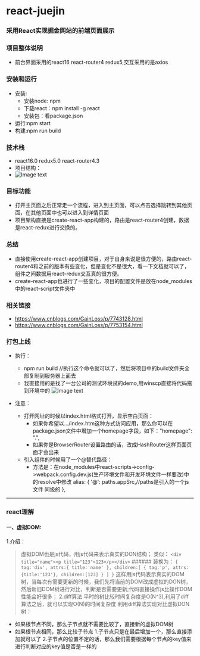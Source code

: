 # react-juejin

### 采用React实现掘金网站的前端页面展示
### 项目整体说明
 * 前台界面采用的react16 react-router4 redux5,交互采用的是axios 
### 安装和运行
 * 安装:
    * 安装node: npm 
    * 下载react：npm install -g react 
    * 安装包：看package.json 
 * 运行:npm start
 * 构建:npm run build
### 技术栈
 * react16.0 redux5.0 react-router4.3
 * 项目结构：
  * ![Image text](https://github.com/GainLoss/react-juejin/blob/master/src/static/read/2.png)
### 目标功能
 * 打开主页面之后正常走一个流程，进入到主页面，可以点击选择跳转到其他页面，在其他页面中也可以进入到详情页面
 * 项目架构直接是create-react-app构建的，路由是react-router4创建，数据是react-redux进行交换的。
### 总结
 * 直接使用create-react-app创建项目，对于自身来说是很方便的，路由react-router4和之前的版本有些变化，但是变化不是很大，看一下文档就可以了，组件之间数据用react-redux交互真的很方便。
 * create-react-app也进行了一些变化，项目的配置文件是放在node_modules中的react-script文件夹中
### 相关链接
 * https://www.cnblogs.com/GainLoss/p/7743128.html
 * https://www.cnblogs.com/GainLoss/p/7753154.html
### 打包上线
 * 执行：
      * npm run build //执行这个命令就可以了，然后将项目中的build文件夹全部复制到服务器上面去
      * 我直接用的是找了一台公司的测试环境试的demo,用winscp直接将代码拖到环境中的
      ![Image text](https://github.com/GainLoss/react-juejin/blob/master/src/static/read/1.png)
      
 * 注意：
     * 打开网址的时候以index.html格式打开，显示空白页面：
         * 如果你希望以.../index.htm这种方式访问应用，那么你可以在package.json文件中增加一个homepage字段，如下："homepage": ".",
         * 如果你是BrowserRouter设置路由的话，改成HashRouter这样页面页面才会出来
    * 引入组件的时候用了一个@替代路径：
         * 方法是：在node_modules中react-scripts->config->webpack.config.dev.js(生产环境文件和开发环境文件一样要改)中的resolve中修改
            alias: {
               '@': paths.appSrc,//paths是引入的一个js文件 同级的
             },
----
### react理解
#### 一、虚拟DOM:
1.介绍：
> 虚拟DOM也是js代码，用js代码来表示真实的DON结构；
类似：
    ```<div title="name"><p title="123">123</p></div>```
    ###### 装换为：
    ```{
        tag:'div',
        attrs:{
            title:'name'
        },
        children:[
            {
                tag:'p',
                attrs:{title:'123'},
                children:[123]
            }
        ]
    }```
这样用js代码表示真实的DOM树，当每次有需要更新的时候，我们先将当前的DOM改成虚拟的DON树，然后新旧DOM树进行对比，判断是否需要更新;代码直接操作js比操作DOM性能会好很多；
2.diff算法
平时的树比较时间复杂度是O(N^3),利用了diff算法之后，就可以实现O(N)的时间复杂度
> 利用diff算法实现对比虚拟DON树：
- 如果根节点不同，那么子节点就不需要比较了，直接新的虚拟DOM树
- 如果根节点相同，那么比较子节点
    1.子节点只是在最后增加一个，那么直接添加就可以了
    2.子节点的位置不定的话，那么我们需要根据每个节点的key值来进行判断对应的key值是否是一样的

